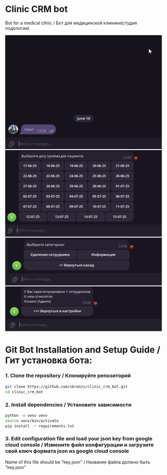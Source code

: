 # Clinic CRM bot
Bot for a medical clinic / Бот для медицинской клиники(студия подологии)  

![Bot in action](./images/example1.gif)  
![Скриншот интерфейса](./images/Screenshot3.png)  
![Скриншот интерфейса](./images/Screenshot2.png)![Скриншот интерфейса](./images/Screenshot1.png)


# Git Bot Installation and Setup Guide / Гит установка бота:

### 1. Clone the repository / Клонируйте репозиторий
```bash
git clone https://github.com/skranzs/clinic_crm_bot.git
cd clinic_crm_bot
```

### 2. Install dependencies / Установите зависимости
```bash
python -m venv venv
source venv/bin/activate
pip install -r requirements.txt
```
### 3. Edit configuration file and load your json key from google cloud console / Измените файл конфигурации и загрузите свой ключ формата json из google cloud console
Name of this file should be "key.json" / Название файла должно быть "key.json"
